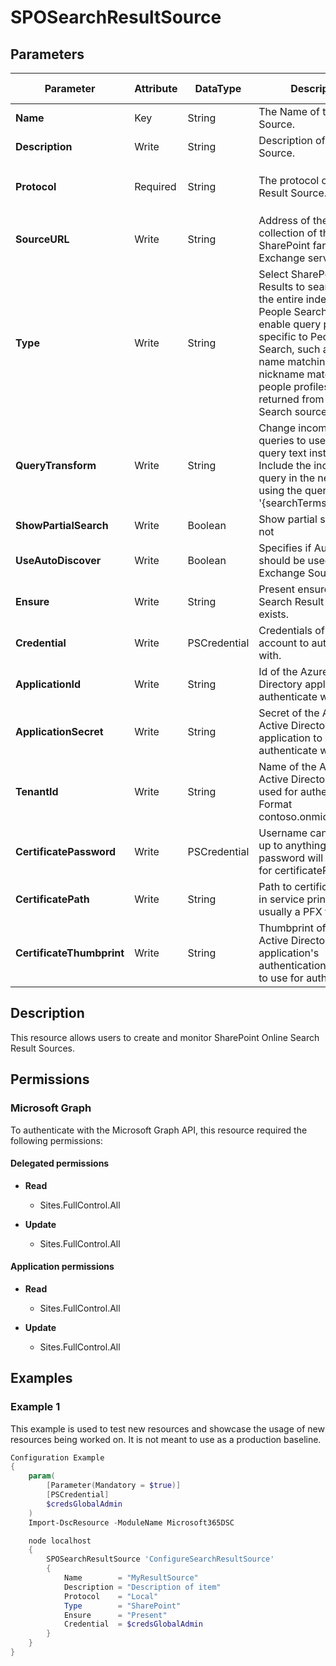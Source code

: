 ﻿# SPOSearchResultSource

## Parameters

| Parameter | Attribute | DataType | Description | Allowed Values |
| --- | --- | --- | --- | --- |
| **Name** | Key | String | The Name of the Result Source. | |
| **Description** | Write | String | Description of the Result Source. | |
| **Protocol** | Required | String | The protocol of the Result Source. | `Local`, `Remote`, `OpenSearch`, `Exchange` |
| **SourceURL** | Write | String | Address of the root site collection of the remote SharePoint farm or Exchange server. | |
| **Type** | Write | String | Select SharePoint Search Results to search over the entire index. Select People Search Results to enable query processing specific to People Search, such as phonetic name matching or nickname matching. Only people profiles will be returned from a People Search source. | `SharePoint`, `People` |
| **QueryTransform** | Write | String | Change incoming queries to use this new query text instead. Include the incoming query in the new text by using the query variable '{searchTerms}'. | |
| **ShowPartialSearch** | Write | Boolean | Show partial search or not | |
| **UseAutoDiscover** | Write | Boolean | Specifies if AutoDiscover should be used for the Exchange Source URL | |
| **Ensure** | Write | String | Present ensures the Search Result Source exists. | `Present` |
| **Credential** | Write | PSCredential | Credentials of the account to authenticate with. | |
| **ApplicationId** | Write | String | Id of the Azure Active Directory application to authenticate with. | |
| **ApplicationSecret** | Write | String | Secret of the Azure Active Directory application to authenticate with. | |
| **TenantId** | Write | String | Name of the Azure Active Directory tenant used for authentication. Format contoso.onmicrosoft.com | |
| **CertificatePassword** | Write | PSCredential | Username can be made up to anything but password will be used for certificatePassword | |
| **CertificatePath** | Write | String | Path to certificate used in service principal usually a PFX file. | |
| **CertificateThumbprint** | Write | String | Thumbprint of the Azure Active Directory application's authentication certificate to use for authentication. | |

## Description

This resource allows users to create and monitor SharePoint Online Search
Result Sources.

## Permissions

### Microsoft Graph

To authenticate with the Microsoft Graph API, this resource required the following permissions:

#### Delegated permissions

- **Read**

    - Sites.FullControl.All

- **Update**

    - Sites.FullControl.All

#### Application permissions

- **Read**

    - Sites.FullControl.All

- **Update**

    - Sites.FullControl.All

## Examples

### Example 1

This example is used to test new resources and showcase the usage of new resources being worked on.
It is not meant to use as a production baseline.

```powershell
Configuration Example
{
    param(
        [Parameter(Mandatory = $true)]
        [PSCredential]
        $credsGlobalAdmin
    )
    Import-DscResource -ModuleName Microsoft365DSC

    node localhost
    {
        SPOSearchResultSource 'ConfigureSearchResultSource'
        {
            Name        = "MyResultSource"
            Description = "Description of item"
            Protocol    = "Local"
            Type        = "SharePoint"
            Ensure      = "Present"
            Credential  = $credsGlobalAdmin
        }
    }
}
```

